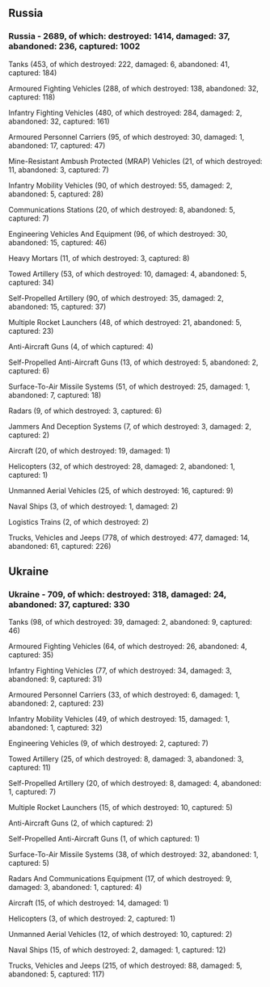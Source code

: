
 
 ## Russia
 
 ### Russia - 2689, of which: destroyed: 1414, damaged: 37, abandoned: 236, captured: 1002

 

 

 Tanks (453, of which destroyed: 222, damaged: 6, abandoned: 41, captured: 184)

 Armoured Fighting Vehicles (288, of which destroyed: 138, abandoned: 32, captured: 118)

 Infantry Fighting Vehicles (480, of which destroyed: 284, damaged: 2, abandoned: 32, captured: 161)

 Armoured Personnel Carriers (95, of which destroyed: 30, damaged: 1, abandoned: 17, captured: 47)

 Mine-Resistant Ambush Protected (MRAP) Vehicles (21, of which destroyed: 11, abandoned: 3, captured: 7)

 Infantry Mobility Vehicles (90, of which destroyed: 55, damaged: 2, abandoned: 5, captured: 28)

 Communications Stations (20, of which destroyed: 8, abandoned: 5, captured: 7)

 Engineering Vehicles And Equipment (96, of which destroyed: 30, abandoned: 15, captured: 46)

 Heavy Mortars (11, of which destroyed: 3, captured: 8)

 Towed Artillery (53, of which destroyed: 10, damaged: 4, abandoned: 5, captured: 34)

 Self-Propelled Artillery (90, of which destroyed: 35, damaged: 2, abandoned: 15, captured: 37)

 Multiple Rocket Launchers (48, of which destroyed: 21, abandoned: 5, captured: 23)

 Anti-Aircraft Guns (4, of which captured: 4)

 Self-Propelled Anti-Aircraft Guns (13, of which destroyed: 5, abandoned: 2, captured: 6)

 Surface-To-Air Missile Systems (51, of which destroyed: 25, damaged: 1, abandoned: 7, captured: 18)

 Radars (9, of which destroyed: 3, captured: 6)

 Jammers And Deception Systems (7, of which destroyed: 3, damaged: 2, captured: 2)

 Aircraft (20, of which destroyed: 19, damaged: 1)

 Helicopters (32, of which destroyed: 28, damaged: 2, abandoned: 1, captured: 1)

 Unmanned Aerial Vehicles (25, of which destroyed: 16, captured: 9)

 Naval Ships (3, of which destroyed: 1, damaged: 2)

 Logistics Trains (2, of which destroyed: 2)

 Trucks, Vehicles and Jeeps (778, of which destroyed: 477, damaged: 14, abandoned: 61, captured: 226)

 
 
 ## Ukraine
 
 ### Ukraine - 709, of which: destroyed: 318, damaged: 24, abandoned: 37, captured: 330

 

 

 Tanks (98, of which destroyed: 39, damaged: 2, abandoned: 9, captured: 46)

 Armoured Fighting Vehicles (64, of which destroyed: 26, abandoned: 4, captured: 35)

 Infantry Fighting Vehicles (77, of which destroyed: 34, damaged: 3, abandoned: 9, captured: 31)

 Armoured Personnel Carriers (33, of which destroyed: 6, damaged: 1, abandoned: 2, captured: 23)

 Infantry Mobility Vehicles (49, of which destroyed: 15, damaged: 1, abandoned: 1, captured: 32)

 Engineering Vehicles (9, of which destroyed: 2, captured: 7)

 Towed Artillery (25, of which destroyed: 8, damaged: 3, abandoned: 3, captured: 11)

 Self-Propelled Artillery (20, of which destroyed: 8, damaged: 4, abandoned: 1, captured: 7)

 Multiple Rocket Launchers (15, of which destroyed: 10, captured: 5)

 Anti-Aircraft Guns (2, of which captured: 2)

 Self-Propelled Anti-Aircraft Guns (1, of which captured: 1)

 Surface-To-Air Missile Systems (38, of which destroyed: 32, abandoned: 1, captured: 5)

 

 

 Radars And Communications Equipment (17, of which destroyed: 9, damaged: 3, abandoned: 1, captured: 4)

 Aircraft (15, of which destroyed: 14, damaged: 1)

 Helicopters (3, of which destroyed: 2, captured: 1)

 Unmanned Aerial Vehicles (12, of which destroyed: 10, captured: 2)

 Naval Ships (15, of which destroyed: 2, damaged: 1, captured: 12)

 Trucks, Vehicles and Jeeps (215, of which destroyed: 88, damaged: 5, abandoned: 5, captured: 117)

